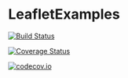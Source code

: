 # LeafletExamples

[![Build Status](https://travis-ci.org/yeesian/LeafletExamples.jl.svg?branch=master)](https://travis-ci.org/yeesian/LeafletExamples.jl)

[![Coverage Status](https://coveralls.io/repos/yeesian/LeafletExamples.jl/badge.svg?branch=master&service=github)](https://coveralls.io/github/yeesian/LeafletExamples.jl?branch=master)

[![codecov.io](http://codecov.io/github/yeesian/LeafletExamples.jl/coverage.svg?branch=master)](http://codecov.io/github/yeesian/LeafletExamples.jl?branch=master)
